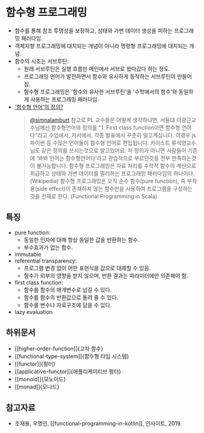 # 함수형 프로그래밍

* 함수를 통해 참조 투명성을 보장하고, 상태와 가변 데이터 생성을 피하는 프로그래밍 패러다임.
* 객체지향 프로그래밍에 대치되는 개념이 아니라 명령형 프로그래밍에 대치되는 개념.
* 함수의 시초는 서브루틴:
  * 원래 서브루틴은 실행 흐름만 메인에서 서브로 왔다갔다 하는 정도.
  * 프로그래밍 언어가 발전하면서 함수와 유사하게 동작하는 서브루틴이 만들어짐.
  * 함수형 프로그래밍은 '함수와 유사한 서브루틴'을 '수학에서의 함수'와 동일하게 사용하는 프로그래밍 패러다임.
* ['함수형 언어'의 정의?](https://twitter.com/simnalamburt/status/872282854784327681)
  > [@simnalamburt](https://twitter.com/simnalamburt) 참고로 PL 교수들은 어떻게 생각하냐면, 서울대 이광근교수님께선 함수형언어의 정의를 "1. First class function이면 함수형 언어다"라고 수업에서, 저서에서, 각종 발표에서 꾸준히 밀고계십니다. 이경우 js 파이썬 등 수많은 언어들이 함수형 언어로 편입됩니다. 카이스트 류석영교수님도 같은 정의를 쓰시는것으로 알고있어요. 저 정의가 아니면 사람들이 기존에 '뫄뫄 언어는 함수형언어다'라고 관습적으로 부르던것을 전부 만족하는것이 불가능합니다.
  > 함수형 프로그래밍은 자료 처리를 수학적 함수의 계산으로 취급하고 상태와 가변 데이터를 멀리하는 프로그래밍 패러다임의 하나이다. (Wikipedia)
  > 함수형 프로그래밍은 오직 순수 함수(pure function), 즉 부작용(side effect)이 존재하지 않는 함수만을 사용하여 프로그램을 구성하는 것을 전재로 한다. (Functional Programming in Scala)

## 특징

* pure function:
  * 동일한 인자에 대해 항상 동일한 값을 반환하는 함수.
  * 부수효과가 없는 함수.
* immutable
* referential transparency:
  * 프로그램 변경 없이 어떤 표현식을 값으로 대체할 수 있음.
  * 함수가 외부의 영향을 받지 않으며, 반환 결과는 파라미터에만 의존해야 함.
* first class function:
  * 함수를 함수의 매개변수로 넘길 수 있다.
  * 함수를 함수의 반환값으로 돌려 줄 수 있다.
  * 함수를 변수나 자료구조에 담을 수 있다.
* lazy evaluation

## 하위문서

* [[higher-order-function]]{고차 함수}
* [[functional-type-system]]{함수형 타입 시스템}
* [[functor]]{펑터}
* [[applicative-functor]]{애플리케이티브 펑터}
* [[monoid]]{모노이드}
* [[monad]]{모나드}

## 참고자료

* 조재용, 우명인, [[functional-programming-in-kotlin]], 인사이트, 2019.
